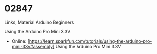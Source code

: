 # 02847
Links, Material Arduino Beginners

Using the Arduino Pro Mini 3.3V
* Online: [https://learn.sparkfun.com/tutorials/using-the-arduino-pro-mini-33v#assembly] Using the Arduino Pro Mini 3.3V

